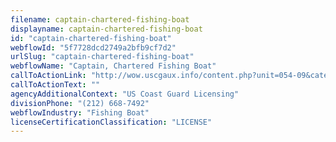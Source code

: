 ```yaml
---
filename: captain-chartered-fishing-boat
displayname: captain-chartered-fishing-boat
id: "captain-chartered-fishing-boat"
webflowId: "5f7728dcd2749a2bfb9cf7d2"
urlSlug: "captain-chartered-fishing-boat"
webflowName: "Captain, Chartered Fishing Boat"
callToActionLink: "http://wow.uscgaux.info/content.php?unit=054-09&category=captains-license-info"
callToActionText: ""
agencyAdditionalContext: "US Coast Guard Licensing"
divisionPhone: "(212) 668-7492"
webflowIndustry: "Fishing Boat"
licenseCertificationClassification: "LICENSE"
---
```

